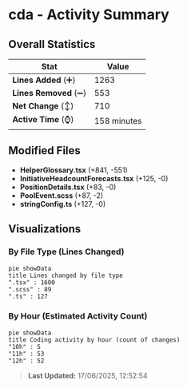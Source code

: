 # cda - Activity Summary 

## Overall Statistics

| Stat                   | Value                                                             |
| ---------------------- | ----------------------------------------------------------------- |
| **Lines Added** (➕)   | 1263                                          |
| **Lines Removed** (➖) | 553                                        |
| **Net Change** (↕)    | 710                |
| **Active Time** (⌚)   | 158 minutes |


## Modified Files
- **HelperGlossary.tsx** (+841, -551)
- **InitiativeHeadcountForecasts.tsx** (+125, -0)
- **PositionDetails.tsx** (+83, -0)
- **PoolEvent.scss** (+87, -2)
- **stringConfig.ts** (+127, -0)

## Visualizations

### By File Type (Lines Changed)

```mermaid
pie showData
title Lines changed by file type
".tsx" : 1600
".scss" : 89
".ts" : 127
```

### By Hour (Estimated Activity Count)

```mermaid
pie showData
title Coding activity by hour (count of changes)
"10h" : 5
"11h" : 53
"12h" : 52
```


> **Last Updated:** 17/06/2025, 12:52:54